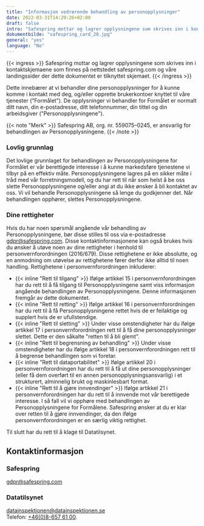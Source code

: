 ```yaml
---
title: "Informasjon vedrørende behandling av personopplysninger"
date: 2022-03-31T14:29:26+02:00
draft: false
intro: "Safespring mottar og lagrer opplysningene som skrives inn i kontaktskjemaene som finnes på nettstedet safespring.com"
dokumentbilde: "safespring_card_20.jpg"
general: "yes"
language: "No"
---
```


{{< ingress >}}
Safespring mottar og lagrer opplysningene som skrives inn i kontaktskjemaene som finnes på nettstedet safespring.com og våre landingssider der dette dokumentet er tilknyttet skjemaet.
{{< /ingress >}}

Dette innebærer at vi behandler dine personopplysninger for å kunne komme i kontakt med deg, og/eller opprette brukerkontoer knyttet til våre tjenester ("Formålet"). De opplysninger vi behandler for Formålet er normalt ditt navn, din e-postadresse, ditt telefonnummer, din tittel og din arbeidsgiver ("Personopplysningene").

{{< note "Merk" >}}
Safespring AB, org. nr. 559075–0245, er ansvarlig for behandlingen av Personopplysningene.
{{< /note >}}

### Lovlig grunnlag
Det lovlige grunnlaget for behandlingen av Personopplysningene for Formålet er vår berettigede interesse i å kunne markedsføre tjenestene vi tilbyr på en effektiv måte. Personopplysningene lagres på en sikker måte i tråd med vår forretningsmodell, og du har rett til når som helst å be oss slette Personopplysningene og/eller angi at du ikke ønsker å bli kontaktet av oss. Vi vil behandle Personopplysningene så lenge du godkjenner det. Når behandlingen opphører, slettes Personopplysningene.

### Dine rettigheter
Hvis du har noen spørsmål angående vår behandling av Personopplysningene, bør disse stilles til oss via e-postadresse gdpr@safespring.com. Disse kontaktinformasjonene kan også brukes hvis du ønsker å utøve noen av dine rettigheter i henhold til personvernforordningen (2016/679). Disse rettighetene er ikke absolutte, og en anmodning om utøvelse av rettighetene fører derfor ikke alltid til noen handling. Rettighetene i personvernforordningen inkluderer:

- {{< inline "Rett til tilgang" >}} Ifølge artikkel 15 i personvernforordningen har du rett til å få tilgang til Personopplysningene samt viss informasjon angående behandlingen av Personopplysningene. Denne informasjonen fremgår av dette dokumentet.
- {{< inline "Rett til retting" >}} Ifølge artikkel 16 i personvernforordningen har du rett til å få Personopplysningene rettet hvis de er feilaktige og supplert hvis de er ufullstendige.
- {{< inline "Rett til sletting" >}} Under visse omstendigheter har du ifølge artikkel 17 i personvernforordningen rett til å få dine personopplysninger slettet. Dette er den såkalte "retten til å bli glemt".
- {{< inline "Rett til begrensning av behandling" >}} Under visse omstendigheter har du ifølge artikkel 18 i personvernforordningen rett til å begrense behandlingen som vi foretar.
- {{< inline "Rett til dataportabilitet" >}} Ifølge artikkel 20 i personvernforordningen har du rett til å få ut dine personopplysninger (eller få dem overført til en annen personopplysningsansvarlig) i et strukturert, alminnelig brukt og maskinlesbart format.
- {{< inline "Rett til å gjøre innvendinger" >}} Ifølge artikkel 21 i personvernforordningen har du rett til å innvende mot vår berettigede interesse. I så fall vil vi opphøre med behandlingen av Personopplysningene for Formålene. Safespring ønsker at du er klar over retten til å gjøre innvendinger, da den ifølge personvernforordningen er en særlig viktig rettighet.

Til slutt har du rett til å klage til Datatilsynet.

## Kontaktinformasjon
### Safespring
[gdpr@safespring.com](mailto:gdpr@safespring.com)

### Datatilsynet
[datainspektionen@datainspektionen.se](mailto:datainspektionen@datainspektionen.se)</br>
Telefon: [+46(0)‭8-657 61 00](tel:+4686576100).‬
